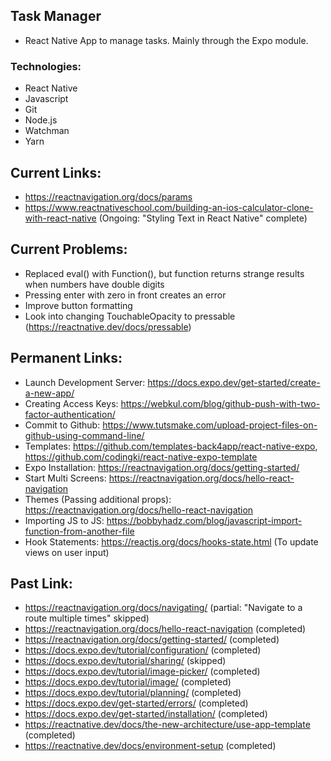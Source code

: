 ## Task Manager
- React Native App to manage tasks. Mainly through the Expo module.

### Technologies:
- React Native
- Javascript
- Git
- Node.js
- Watchman
- Yarn

## Current Links:
- https://reactnavigation.org/docs/params
- https://www.reactnativeschool.com/building-an-ios-calculator-clone-with-react-native (Ongoing: "Styling Text in React Native" complete)

## Current Problems:
- Replaced eval() with Function(), but function returns strange results when numbers have double digits
- Pressing enter with zero in front creates an error
- Improve button formatting
- Look into changing TouchableOpacity to pressable (https://reactnative.dev/docs/pressable)

## Permanent Links:
- Launch Development Server: https://docs.expo.dev/get-started/create-a-new-app/
- Creating Access Keys: https://webkul.com/blog/github-push-with-two-factor-authentication/
- Commit to Github: https://www.tutsmake.com/upload-project-files-on-github-using-command-line/
- Templates: https://github.com/templates-back4app/react-native-expo, https://github.com/codingki/react-native-expo-template
- Expo Installation: https://reactnavigation.org/docs/getting-started/
- Start Multi Screens: https://reactnavigation.org/docs/hello-react-navigation
- Themes (Passing additional props): ​https://reactnavigation.org/docs/hello-react-navigation
- Importing JS to JS: https://bobbyhadz.com/blog/javascript-import-function-from-another-file
- Hook Statements: https://reactjs.org/docs/hooks-state.html (To update views on user input)
 
## Past Link:
- https://reactnavigation.org/docs/navigating/ (partial: "Navigate to a route multiple times​" skipped)
- https://reactnavigation.org/docs/hello-react-navigation (completed)
- https://reactnavigation.org/docs/getting-started/ (completed)
- https://docs.expo.dev/tutorial/configuration/ (completed)
- https://docs.expo.dev/tutorial/sharing/ (skipped)
- https://docs.expo.dev/tutorial/image-picker/ (completed)
- https://docs.expo.dev/tutorial/image/ (completed)
- https://docs.expo.dev/tutorial/planning/ (completed)
- https://docs.expo.dev/get-started/errors/ (completed)
- https://docs.expo.dev/get-started/installation/ (completed)
- https://reactnative.dev/docs/the-new-architecture/use-app-template (completed)
- https://reactnative.dev/docs/environment-setup (completed)
